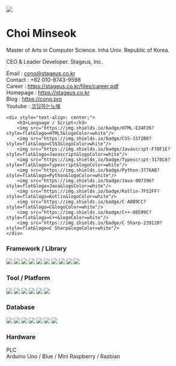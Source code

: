 

<img src="https://capsule-render.vercel.app/api?type=transparent&fontColor=4088eb&text=STAGEUS&height=150&fontSize=70&desc=This%20is%20Our%20Stage&descAlignY=75&descAlign=50" />

# Choi Minseok

Master of Arts in Computer Science. Inha Univ. Republic of Korea.

CEO & Leader Developer. Stageus, Inc.

Email : cono@stageus.co.kr  
Contact : +82 010-8743-9598  
Career : https://stageus.co.kr/files/career.pdf  
Homepage : https://stageus.co.kr  
Blog : https://cono.pro  
Youtube : <a href="https://www.youtube.com/channel/UCktIF_yDLyBQEx5_MZuscfg">코딩하는노예</a>

    <div style="text-align: center;">
        <h3>Language / Script</h3>
        <img src="https://img.shields.io/badge/HTML-E34F26?style=flat&logo=HTML5&logoColor=white"/>
        <img src="https://img.shields.io/badge/CSS-1572B6?style=flat&logo=CSS3&logoColor=white"/>
        <img src="https://img.shields.io/badge/Javascript-F7DF1E?style=flat&logo=Javascript&logoColor=white"/>
        <img src="https://img.shields.io/badge/Typescript-3178C6?style=flat&logo=Typescript&logoColor=white"/>  
        <img src="https://img.shields.io/badge/Python-3776AB?style=flat&logo=Python&logoColor=white"/>
        <img src="https://img.shields.io/badge/Java-007396?style=flat&logo=Java&logoColor=white"/>
        <img src="https://img.shields.io/badge/Kotlin-7F52FF?style=flat&logo=Kotlin&logoColor=white"/>
        <img src="https://img.shields.io/badge/C-A8B9CC?style=flat&logo=C&logoColor=white"/>
        <img src="https://img.shields.io/badge/C++-00599C?style=flat&logo=C++&logoColor=white"/>
        <img src="https://img.shields.io/badge/C Sharp-239120?style=flat&logo=C Sharp&logoColor=white"/>
    </div>

### Framework / Library
<img src="https://img.shields.io/badge/Qt-41CD52?style=flat&logo=Qt&logoColor=white"/>  <img src="https://img.shields.io/badge/Express-000000?style=flat&logo=Express&logoColor=white"/>  <img src="https://img.shields.io/badge/React-61DAFB?style=flat&logo=React&logoColor=white"/>  <img src="https://img.shields.io/badge/Redux-764ABC?style=flat&logo=Redux&logoColor=white"/>  <img src="https://img.shields.io/badge/Sass-CC6699?style=flat&logo=Sass&logoColor=white"/>  <img src="https://img.shields.io/badge/Styled Components-DB7093?style=flat&logo=styled-components&logoColor=white"/>  <img src="https://img.shields.io/badge/Webpack-8DD6F9?style=flat&logo=Webpack&logoColor=white"/>  <img src="https://img.shields.io/badge/JWT-000000?style=flat&logo=JSON Web Tokens&logoColor=white"/>  <img src="https://img.shields.io/badge/Gatsby-663399?style=flat&logo=Gatsby&logoColor=white"/>  <img src="https://img.shields.io/badge/Svelte-FF3E00?style=flat&logo=Svelte&logoColor=white"/>  

### Tool / Platform
<img src="https://img.shields.io/badge/Linux-FCC624?style=flat&logo=Linux&logoColor=white"/>  <img src="https://img.shields.io/badge/Shell-FFD500?style=flat&logo=Shell&logoColor=white"/>  <img src="https://img.shields.io/badge/AWS-232F3E?style=flat&logo=Amazon AWS&logoColor=white"/>  <img src="https://img.shields.io/badge/Node.js-339933?style=flat&logo=Node.js&logoColor=white"/>  <img src="https://img.shields.io/badge/Docker-2496ED?style=flat&logo=Docker&logoColor=white"/>  <img src="https://img.shields.io/badge/Android-3DDC84?style=flat&logo=Android&logoColor=white"/>  

### Database
<img src="https://img.shields.io/badge/MySQL-4479A1?style=flat&logo=MySQL&logoColor=white"/>  <img src="https://img.shields.io/badge/MariaDB-003545?style=flat&logo=MariaDB&logoColor=white"/>  <img src="https://img.shields.io/badge/PostgreSQL-4169E1?style=flat&logo=PostgreSQL&logoColor=white"/>  <img src="https://img.shields.io/badge/Redis-DC382D?style=flat&logo=Redis&logoColor=white"/>  <img src="https://img.shields.io/badge/MongoDB-47A248?style=flat&logo=MongoDB&logoColor=white"/>  <img src="https://img.shields.io/badge/Elasticsearch-005571?style=flat&logo=Elasticsearch&logoColor=white"/>  <img src="https://img.shields.io/badge/SQLite-003B57?style=flat&logo=SQLite&logoColor=white"/>  

### Hardware
PLC  
Arduino Uno / Blue / Mini
Raspberry / Rasbian

</body>
</html>

